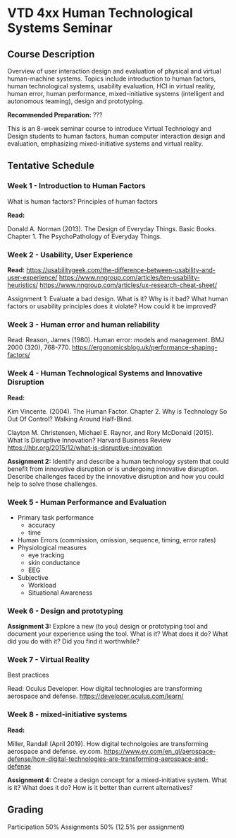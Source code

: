 # VTD 4xx Human Technological Systems Seminar

## Course Description

Overview of user interaction design and evaluation of physical and virtual human-machine systems. Topics include introduction to human factors, human technological systems, usability evaluation, HCI in virtual reality, human error, human performance,  mixed-initiative systems (intelligent and autonomous teaming), design and prototyping.

**Recommended Preparation:** ???

This is an 8-week seminar course to introduce Virtual Technology and Design students to human factors, human computer interaction design and evaluation, emphasizing mixed-initiative systems and virtual reality.

## Tentative Schedule

### Week 1 - Introduction to Human Factors
What is human factors?
Principles of human factors

**Read:** 

Donald A. Norman (2013). The Design of Everyday Things. Basic Books. Chapter 1. The PsychoPathology of Everyday Things.

### Week 2 - Usability, User Experience

**Read:** 
https://usabilitygeek.com/the-difference-between-usability-and-user-experience/
https://www.nngroup.com/articles/ten-usability-heuristics/
https://www.nngroup.com/articles/ux-research-cheat-sheet/

Assignment 1: Evaluate a bad design. What is it? Why is it bad? What human factors or usability principles does it violate? How could it be improved?

### Week 3 - Human error and human reliability

Read: Reason, James (1980). Human error: models and management. BMJ 2000 (320), 768-770.
https://ergonomicsblog.uk/performance-shaping-factors/

### Week 4 - Human Technological Systems and Innovative Disruption

**Read:** 

Kim Vincente. (2004). The Human Factor. Chapter 2. Why is Technology So Out Of Control? Walking Around Half-Blind.

Clayton M. Christensen, Michael E. Raynor, and Rory McDonald (2015). What Is Disruptive Innovation? Harvard Business Review
https://hbr.org/2015/12/what-is-disruptive-innovation

**Assignment 2:** Identify and describe a human technology system that could benefit from innovative disruption or is undergoing innovative disruption. Describe challenges faced by the innovative disruption and how you could help to solve those challenges. 

### Week 5 - Human Performance and Evaluation
 - Primary task performance
   - accuracy
   - time
 - Human Errors (commission, omission, sequence, timing, error rates)
 - Physiological measures
   - eye tracking
   - skin conductance
   - EEG 
 - Subjective
   - Workload
   - Situational Awareness

### Week 6 - Design and prototyping

**Assignment 3:** Explore a new (to you) design or prototyping tool and document your experience using the tool. What is it? What does it do? What did you do with it? Did you find it worthwhile?

### Week 7 -  Virtual Reality

Best practices

Read: Oculus Developer. How digital technologies are transforming aerospace and defense. https://developer.oculus.com/learn/

### Week 8 - mixed-initiative systems

**Read:** 

Miller, Randall (April 2019). How digital technolgoies are transforming aerospace and defense. ey.com. https://www.ey.com/en_gl/aerospace-defense/how-digital-technologies-are-transforming-aerospace-and-defense

**Assignment 4:** Create a design concept for a mixed-initiative system. What is it? What does it do? How is it better than current alternatives?


## Grading

Participation 50%
Assignments 50% (12.5% per assignment)
